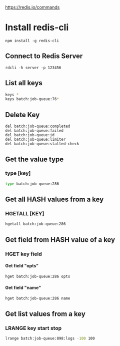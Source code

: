 https://redis.io/commands

# Install redis-cli
```
npm install -g redis-cli
```


## Connect to Redis Server
```
rdcli -h server -p 123456
```

## List all keys
```bash
keys *
keys batch:job-queue:76*
```

## Delete Key
```
del batch:job-queue:completed
del batch:job-queue:failed
del batch:job-queue:id
del batch:job-queue:limiter
del batch:job-queue:stalled-check
```

## Get the value type
### type [key]
```bash
type batch:job-queue:286
```

## Get all HASH values from a key
### HGETALL [KEY]
```bash
hgetall batch:job-queue:286
```

## Get field from HASH value of a key
### HGET key field
#### Get field "opts"
```bash
hget batch:job-queue:286 opts
```
#### Get field "name"
```bash
hget batch:job-queue:286 name
```

## Get list values from a key
### LRANGE key start stop
```bash
lrange batch:job-queue:898:logs -100 100
```



